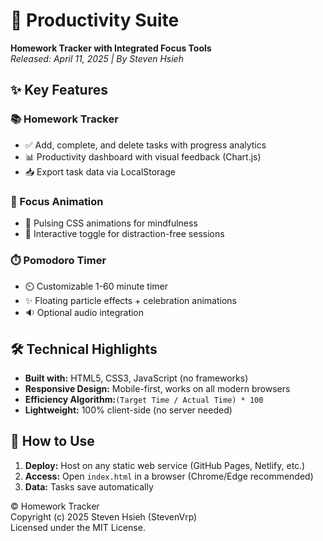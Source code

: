 # 🚀 Productivity Suite  
​**​Homework Tracker with Integrated Focus Tools​**​  
*Released: April 11, 2025 | By Steven Hsieh*

## ✨ Key Features

### 📚 Homework Tracker
- ✅ Add, complete, and delete tasks with progress analytics
- 📊 Productivity dashboard with visual feedback (Chart.js)
- 📥 Export task data via LocalStorage

### 🎯 Focus Animation
- 🧠 Pulsing CSS animations for mindfulness
- 🔄 Interactive toggle for distraction-free sessions

### ⏱️ Pomodoro Timer
- ⏲️ Customizable 1-60 minute timer
- ✨ Floating particle effects + celebration animations
- 🔉 Optional audio integration

## 🛠️ Technical Highlights
- ​**​Built with:​**​ HTML5, CSS3, JavaScript (no frameworks)
- ​**​Responsive Design:​**​ Mobile-first, works on all modern browsers
- ​**​Efficiency Algorithm:​**​ `(Target Time / Actual Time) * 100`
- ​**​Lightweight:​**​ 100% client-side (no server needed)

## 🔧 How to Use
1. ​**​Deploy:​**​ Host on any static web service (GitHub Pages, Netlify, etc.)
2. ​**​Access:​**​ Open `index.html` in a browser (Chrome/Edge recommended)
3. ​**​Data:​**​ Tasks save automatically

© Homework Tracker  
Copyright (c) 2025 Steven Hsieh (StevenVrp)  
Licensed under the MIT License. 
